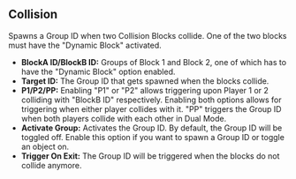 ## Collision
Spawns a Group ID when two Collision Blocks collide. One of the two blocks must have the "Dynamic Block" activated.

- **BlockA ID/BlockB ID:** Groups of Block 1 and Block 2, one of which has to have the "Dynamic Block" option enabled.
- **Target ID:** The Group ID that gets spawned when the blocks collide.
- **P1/P2/PP:** Enabling "P1" or "P2" allows triggering upon Player 1 or 2 colliding with "BlockB ID" respectively. Enabling both options allows for triggering when either player collides with it. "PP" triggers the Group ID when both players collide with each other in Dual Mode.
- **Activate Group:** Activates the Group ID. By default, the Group ID will be toggled off. Enable this option if you want to spawn a Group ID or toggle an object on.
- **Trigger On Exit:** The Group ID will be triggered when the blocks do not collide anymore.